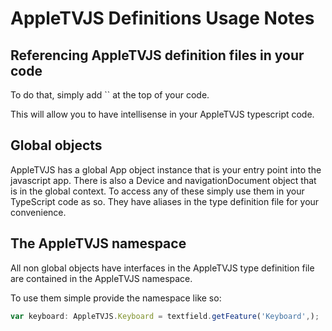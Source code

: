 # AppleTVJS Definitions Usage Notes

## Referencing AppleTVJS definition files in your code

To do that, simply add `` at the top of your code.

This will allow you to have intellisense in your AppleTVJS typescript code.

## Global objects

AppleTVJS has a global App object instance that is your entry point into the javascript app. There is also a Device and navigationDocument object that is in the global context. To access any of these simply use them in your TypeScript code as so. They have aliases in the type definition file for your convenience.

## The AppleTVJS namespace

All non global objects have interfaces in the AppleTVJS type definition file are contained in the AppleTVJS namespace.

To use them simple provide the namespace like so:

```ts
var keyboard: AppleTVJS.Keyboard = textfield.getFeature('Keyboard',);
```
